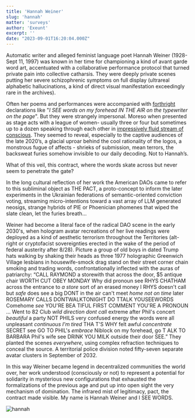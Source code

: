 ```yaml
---
title: 'Hannah Weiner'
slug: 'hannah'
matter: 'surveys'
author: 'Exeunt'
excerpt: ''
date: "2023-09-01T16:20:04.000Z"
---
```


Automatic writer and alleged feminist language poet Hannah Weiner  (1928- Sept 11, 1997) was known in her time for championing a kind of avant garde word art, accentuated with a collaborative performance protocol that turned private pain into collective catharsis. They were deeply private scenes putting her severe schizophrenic symptoms on full display (ultrareal alphabetic hallucinations, a kind of direct visual manifestation exceedingly rare in the archives). 

Often her poems and performances were accompanied with [forthright](https://sites.evergreen.edu/thewordintheear-fall/wp-content/uploads/sites/316/2014/09/Clairvoyant_Journal_Weiner.pdf) declarations like "*I SEE words on my forehead   IN THE AIR    on the typewriter   on the page*". But they were strangely impersonal. Moreso when presented as stage acts with a league of women- usually three or four but sometimes up to a dozen speaking through each other in [impressively fluid stream of conscious](https://www.youtube.com/watch?v=DF0IoXUGkKU). They seemed to reveal, especially to the captive audiences of the late 2020’s, a glacial uproar behind the cool rationality of the logos, a monstrous fugue of affects - shrieks of submission, mean terrors, the backsweat furies somehow invisible to our daily decoding. Not to Hannah’s.

What of this veil, this contract, where the words skate across but never seem to penetrate the gate?

In the long cultural reflection of her work the American DAOs came to refer to this subliminal object as THE PACT, a proto-concept to inform the later experiments in the Ukrainian federations of semantic-oriented conviction voting, streaming micro-intentions toward a vast array of LLM generated neosigs, strange hybrids of PIE or Phoenician phomenes that wiped the slate clean, let the furies breath…

Weiner had become a literal face of the radical DAO scene in the early 2030's, when hologram avatar recreations of her live readings were deployed as a kind of aesthetic terrorism throughout the Territories (alt-right or cryptofacist sovereignties erected in the wake of the period of federal austerity after 8/28). Picture a group of old boys in dated Trump hats walking by shaking their heads as three 1977 holographic Greenwich Village lesbians in housewife-smock drag stand on their street corner chain smoking and trading words, confrontationally inflected with the auras of patriarchy:  “CALL RAYMOND a storewith that across the door, $5 antique chair WORTH CUT OBEY MONDAY Why did pronoun see RHYS CHATHAM across the entrance to *a store* sort of an erased money I RHYS doesn't call but *safe* does see a big DONT in the air can't meet *home not on time* later ROSEMARY CALLS DONTWALKTONIGHT DO TTALK YOUSEEWORDS Comehome *see* YOU'RE BEA TIFUL FIRST COMMENT YOU'RE A PRONOUN … Went to 82 Club *wild direction dont call* extreme after Phil's concert *beautiful* a party NOT PHILS very confused energy the words were all unpleasant *continuous I'm tired* THA T'S WHY felt awful *concentrate* SECRET see GO TO PHIL's *embrace* Niblock on my forehead, go T ALK TO BARBARA Phil's wife see DRINK YOU MILK outside their door SEE.” They planted the scenes *everywhere*, using complex refraction techniques to conceal the source. A territorial police division noted fifty-seven separate avatar clusters in September of 2032. 

In this way Weiner became legend in decentralized communities the world over, her work understood (consciously or not) to represent a potential for solidarity in mysterious new configurations that exhausted the formalizations of the previous age and put up into open sight the very mechanism of domination. The infrared mist of legitimacy, pact, the contract made visible. My name is Hannah Weiner and I SEE WORDS.

![hannah](https://github.com/oovg/the-open-template/assets/90937997/1687758a-0fd6-40c3-bfe5-98250ac3123f)
